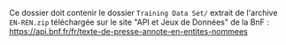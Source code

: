 Ce dossier doit contenir le dossier `Training Data Set/` extrait de l'archive `EN-REN.zip` téléchargée sur le site "API et Jeux de Données" de la BnF : https://api.bnf.fr/fr/texte-de-presse-annote-en-entites-nommees